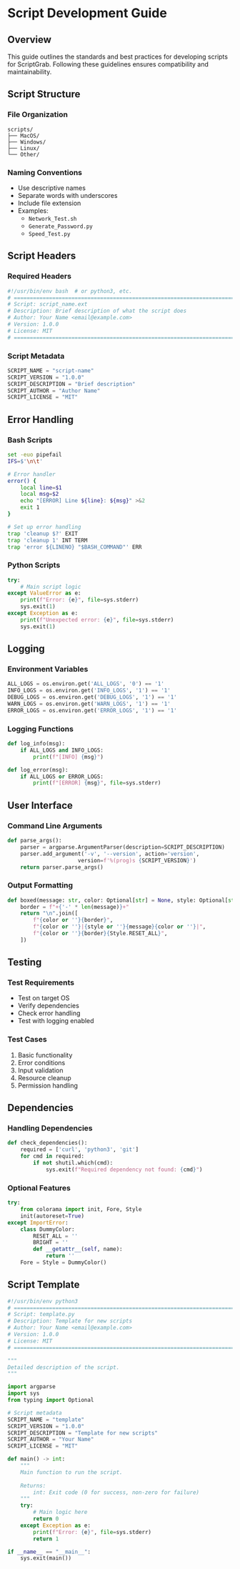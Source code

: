 # Script Development Guide

## Overview

This guide outlines the standards and best practices for developing scripts for ScriptGrab. Following these guidelines ensures compatibility and maintainability.

## Script Structure

### File Organization
```
scripts/
├── MacOS/
├── Windows/
├── Linux/
└── Other/
```

### Naming Conventions
- Use descriptive names
- Separate words with underscores
- Include file extension
- Examples:
  - `Network_Test.sh`
  - `Generate_Password.py`
  - `Speed_Test.py`

## Script Headers

### Required Headers
```bash
#!/usr/bin/env bash  # or python3, etc.
# =============================================================================
# Script: script_name.ext
# Description: Brief description of what the script does
# Author: Your Name <email@example.com>
# Version: 1.0.0
# License: MIT
# =============================================================================
```

### Script Metadata
```python
SCRIPT_NAME = "script-name"
SCRIPT_VERSION = "1.0.0"
SCRIPT_DESCRIPTION = "Brief description"
SCRIPT_AUTHOR = "Author Name"
SCRIPT_LICENSE = "MIT"
```

## Error Handling

### Bash Scripts
```bash
set -euo pipefail
IFS=$'\n\t'

# Error handler
error() {
    local line=$1
    local msg=$2
    echo "[ERROR] Line ${line}: ${msg}" >&2
    exit 1
}

# Set up error handling
trap 'cleanup $?' EXIT
trap 'cleanup 1' INT TERM
trap 'error ${LINENO} "$BASH_COMMAND"' ERR
```

### Python Scripts
```python
try:
    # Main script logic
except ValueError as e:
    print(f"Error: {e}", file=sys.stderr)
    sys.exit(1)
except Exception as e:
    print(f"Unexpected error: {e}", file=sys.stderr)
    sys.exit(1)
```

## Logging

### Environment Variables
```python
ALL_LOGS = os.environ.get('ALL_LOGS', '0') == '1'
INFO_LOGS = os.environ.get('INFO_LOGS', '1') == '1'
DEBUG_LOGS = os.environ.get('DEBUG_LOGS', '1') == '1'
WARN_LOGS = os.environ.get('WARN_LOGS', '1') == '1'
ERROR_LOGS = os.environ.get('ERROR_LOGS', '1') == '1'
```

### Logging Functions
```python
def log_info(msg):
    if ALL_LOGS and INFO_LOGS:
        print(f"[INFO] {msg}")

def log_error(msg):
    if ALL_LOGS or ERROR_LOGS:
        print(f"[ERROR] {msg}", file=sys.stderr)
```

## User Interface

### Command Line Arguments
```python
def parse_args():
    parser = argparse.ArgumentParser(description=SCRIPT_DESCRIPTION)
    parser.add_argument('-v', '--version', action='version',
                      version=f'%(prog)s {SCRIPT_VERSION}')
    return parser.parse_args()
```

### Output Formatting
```python
def boxed(message: str, color: Optional[str] = None, style: Optional[str] = None) -> str:
    border = f"+{'-' * len(message)}+"
    return "\n".join([
        f"{color or ''}{border}",
        f"{color or ''}|{style or ''}{message}{color or ''}|",
        f"{color or ''}{border}{Style.RESET_ALL}",
    ])
```

## Testing

### Test Requirements
- Test on target OS
- Verify dependencies
- Check error handling
- Test with logging enabled

### Test Cases
1. Basic functionality
2. Error conditions
3. Input validation
4. Resource cleanup
5. Permission handling

## Dependencies

### Handling Dependencies
```python
def check_dependencies():
    required = ['curl', 'python3', 'git']
    for cmd in required:
        if not shutil.which(cmd):
            sys.exit(f"Required dependency not found: {cmd}")
```

### Optional Features
```python
try:
    from colorama import init, Fore, Style
    init(autoreset=True)
except ImportError:
    class DummyColor:
        RESET_ALL = ''
        BRIGHT = ''
        def __getattr__(self, name):
            return ''
    Fore = Style = DummyColor()
```

## Script Template

```python
#!/usr/bin/env python3
# =============================================================================
# Script: template.py
# Description: Template for new scripts
# Author: Your Name <email@example.com>
# Version: 1.0.0
# License: MIT
# =============================================================================

"""
Detailed description of the script.
"""

import argparse
import sys
from typing import Optional

# Script metadata
SCRIPT_NAME = "template"
SCRIPT_VERSION = "1.0.0"
SCRIPT_DESCRIPTION = "Template for new scripts"
SCRIPT_AUTHOR = "Your Name"
SCRIPT_LICENSE = "MIT"

def main() -> int:
    """
    Main function to run the script.
    
    Returns:
        int: Exit code (0 for success, non-zero for failure)
    """
    try:
        # Main logic here
        return 0
    except Exception as e:
        print(f"Error: {e}", file=sys.stderr)
        return 1

if __name__ == "__main__":
    sys.exit(main())
``` 